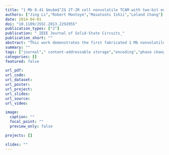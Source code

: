 ```yaml
---
title: "1 Mb 0.41 $mu$m$^2$ 2T-2R cell nonvolatile TCAM with two-bit encoding and clocked self-referenced sensing (textbfinvited)"
authors: ["Jing Li","Robert Montoye","Masatoshi Ishii","Leland Chang"]
date: 2014-04-01
doi: "10.1109/JSSC.2013.2292055"
publication_types: ["2"]
publication: "_IEEE Journal of Solid-State Circuits_"
publication_short: ""
abstract: "This work demonstrates the first fabricated 1 Mb nonvolatile TCAM using 2-transistor/2-resistive-storage (2T-2R) cells to achieve >10× smaller cell size than SRAM-based TCAMs at the same technology node. The test chip was designed and fabricated in IBM 90 nm CMOS technology and mushroom phase-change memory (PCM) technology. The primary challenge for enabling reliable array operation with such aggressive cell is presented, namely, severely degraded sensing margin due to significantly lower ON/OFF ratio of resistive memories (~10 2 for PCM) than that of traditional MOSFETs (>10 5 ). To address this challenge, two enabling techniques were developed and implemented in hardware: 1) two-bit encoding and 2) a clocked self-referenced sensing scheme (CSRSS). In addition, the two-bit encoding can also improve algorithmic mapping by effectively compressing TCAM entries. The 1 Mb chip demonstrates reliable low voltage search operation (VDDmin ~750 mV) and a match delay of 1.9 ns under nominal operating conditions."
summary: ""
tags: ["journal"," content-addressable storage","encoding","phase change memories","2t 2r cell nonvolatile tcam","cmos technology","algorithmic mapping","clocked self referenced sensing","phase change memory technology","resistive memories","size 90 nm","time 1.9 ns","two bit encoding","arrays","encoding","microprocessors","phase change materials","random access memory","sensors","associative computing","encoding","hardware accelerator","intrusion detection","matchline compensation","nonvolatile","packet classification","phase change memory (pcm)","search engine","self-referenced sensing","ternary content addressable memory (tcam)"]
categories: []
featured: false

url_pdf:
url_code:
url_dataset:
url_poster:
url_project:
url_slides:
url_source:
url_video:

image:
  caption: ""
  focal_point: ""
  preview_only: false

projects: []

slides: ""
---
```


